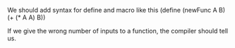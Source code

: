

We should add syntax for define and macro like this
(define (newFunc A B) (+ (* A A) B))

If we give the wrong number of inputs to a function, the compiler should tell us.
